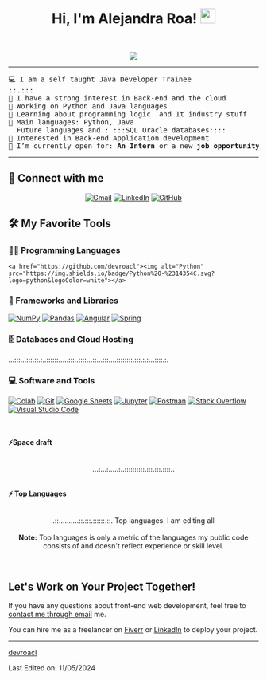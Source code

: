 <h1 align="center">
Hi, I'm Alejandra Roa!
	<a href="https://github.com/devroacl" target="_self">
		<img src="https://media.giphy.com/media/hvRJCLFzcasrR4ia7z/giphy.gif" width="30">
	</a>
</h1>
<p align="center">

</p>
<br/>
<p align="center">
	<a href="https://github.com/devroacl">
		<img src="https://blogger.googleusercontent.com/img/b/R29vZ2xl/AVvXsEjXky91kmN_K6UWMt8OyDCVKxBd6ZOnT2r8TrZA5r2AgSX7-1g7BOs8oGpD1p-8zujnweeSE5sPT5KtpxsukpmJlSOs5IKUvYsr5PgFgXx93Aq1vk6FGlIZMNp3-qnulI5MYGiKlaHSG9Z5QB-3gLUCSvXEnJnul-rITckxBqmwvB4Sv_4zfgzyDrtNoODz/s3000/PORTADA%20PORTADA.png">
	</a>
</p>

<hr>

<pre>
💻 I am a self taught Java Developer Trainee
::.:::
📝 I have a strong interest in Back-end and the cloud
🔭 Working on Python and Java languages 
🌱 Learning about programming logic  and It industry stuff
🌟 Main languages: Python, Java
  Future languages and : :::SQL Oracle databases::::
🚩 Interested in Back-end Application development
🤔 I’m currently open for: <b>An Intern</b> or a new <b>job opportunity</b>, this is <a href="https://" target="_blank">MY RESUME.</a>
</pre>
<hr>

## 🤝 Connect with me
<p align="center">
	<a href="roa.alejandra02@gmail.com"><img img src="https://img.shields.io/badge/gmail-%23EA4335.svg?style=plastic&logo=gmail&logoColor=white" alt="Gmail"/></a>
	<a href="https://www.linkedin.com/in/alejandra-roa-824a57258/"><img src="https://img.shields.io/badge/linkedin-%230A66C2.svg?style=plastic&logo=linkedin&logoColor=white" alt="LinkedIn"/></a>
	<a href="https://github.com/devroacl"><img src="https://img.shields.io/badge/github-%23181717.svg?style=plastic&logo=github&logoColor=white" alt="GitHub"/></a>
	
## 🛠️ My Favorite Tools

### 👨‍💻 Programming Languages

<p>
    
    <a href="https://github.com/devroacl"><img alt="Python" src="https://img.shields.io/badge/Python%20-%2314354C.svg?logo=python&logoColor=white"></a>

### 🧰 Frameworks and Libraries

<p>
    <a href=""><img alt="NumPy" src="https://img.shields.io/badge/Numpy%20-%23013243.svg?logo=numpy&logoColor=white"></a>
    <a href=""><img alt="Pandas" src="https://img.shields.io/badge/Pandas%20-%23150458.svg?logo=pandas&logoColor=white"></a>
    <a href=""><img alt="Angular" src="https://img.shields.io/badge/Angular%20-%23D00000.svg?logo=Angular&logoColor=white"></a>
    <a href=""><img alt="Spring" src="https://img.shields.io/badge/Spring%20Boot%20-%2334A853.svg?logo=Springboot&logoColor=white"></a>
</p>

### 🗄️ Databases and Cloud Hosting

<p>
  ...:::...:::.::.:..::::::.....:::..::::...::...:::....::::::::.:::.:.:...::::.:.
</p>

### 💻 Software and Tools

<p>
    <a href=""><img alt="Colab" src="https://img.shields.io/badge/Colab-00b56a.svg?logo=google-colab&logoColor=white"></a>
    <a href=""><img alt="Git" src="https://img.shields.io/badge/Git%20-%23F05033.svg?logo=git&logoColor=white"></a>
    <a href=""><img alt="Google Sheets" src="https://img.shields.io/badge/Google%20Sheets%20-%2334A853.svg?logo=google%20sheets&logoColor=white"></a>
    <a href=""><img alt="Jupyter" src="https://img.shields.io/badge/Jupyter%20-%23F37626.svg?logo=Jupyter&logoColor=white"></a>
    <a href=""><img alt="Postman" src="https://img.shields.io/badge/Postman-FF6C37?logo=postman&logoColor=white"></a>
    <a href=""><img alt="Stack Overflow" src="https://img.shields.io/badge/-Stack%20Overflow-FE7A16?logo=stack-overflow&logoColor=white"></a>
    <a href=""><img alt="Visual Studio Code" src="https://img.shields.io/badge/Visual%20Studio%20Code-0078d7.svg?logo=visual-studio-code&logoColor=white"></a>
</p>
</br>

<!--
### 👨🏽‍💻 Workspace
<p>
    :::...:::....:::...::.:::.::...:
</p>
-->

<br/>
<summary><b>⚡Space draft</b></summary>
<br/>
<p align="center">
	...:...:.....:..::::::::::.:::.:::.::::..
	</a>
	<br/>
</p>
<br/>
<!--
<summary><b>⚡ Activity graph</b></summary>
<br/>
<p align="center">
	<a href="">
		<img src="https://activity-graph.herokuapp.com/graph?username=bouaskaoun&bg_color=ffffff&color=000000&line=000000&point=000000&area=true&hide_border=true" alt="bouaskaoun">
	</a>
</p>
<br/>
-->
<summary><b>⚡ Top Languages</b></summary>
<br/>

<p align="center">
  .::..........::.:::.::::::.::.  Top languages.
  I am editing all 
	</a>
	<br/>
<br/>
<b>Note:</b> Top languages is only a metric of the languages my public code consists of and doesn't reflect experience or skill level.
</p>
<br/>


## Let's Work on Your Project Together!

If you have any questions about front-end web development, feel free to <a href="mailto:roa.alejandra02@gmail.com">contact me through email</a> me.

You can hire me as a freelancer on <a href=" https://">Fiverr</a> or <a href="https://www.linkedin.com/in/alejandra-roa-824a57258/">LinkedIn</a> to deploy your  project.

------

[devroacl](https://github.com/devroacl)

Last Edited on: 11/05/2024
